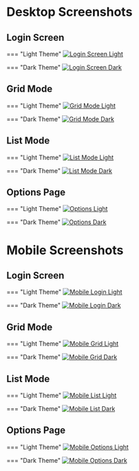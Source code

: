 # Desktop Screenshots

## Login Screen

=== "Light Theme"
    [![Login Screen Light](./assets/screenshots/01-login.png)](./assets/screenshots/01-login.png)

=== "Dark Theme"
    [![Login Screen Dark](./assets/screenshots/05-dark-login.png)](./assets/screenshots/05-dark-login.png)

## Grid Mode

=== "Light Theme"
    [![Grid Mode Light](./assets/screenshots/02-home.png)](./assets/screenshots/02-home.png)

=== "Dark Theme"
    [![Grid Mode Dark](./assets/screenshots/06-dark-home.png)](./assets/screenshots/06-dark-home.png)

## List Mode

=== "Light Theme"
    [![List Mode Light](./assets/screenshots/03-home-list.png)](./assets/screenshots/03-home-list.png)

=== "Dark Theme"
    [![List Mode Dark](./assets/screenshots/07-dark-home-list.png)](./assets/screenshots/07-dark-home-list.png)

## Options Page

=== "Light Theme"
    [![Options Light](./assets/screenshots/04-options.png)](./assets/screenshots/04-options.png)

=== "Dark Theme"
    [![Options Dark](./assets/screenshots/08-dark-options.png)](./assets/screenshots/08-dark-options.png)

# Mobile Screenshots

## Login Screen

=== "Light Theme"
    [![Mobile Login Light](./assets/screenshots/09-mobile-login.png)](./assets/screenshots/09-mobile-login.png)

=== "Dark Theme"
    [![Mobile Login Dark](./assets/screenshots/13-mobile-dark-login.png)](./assets/screenshots/13-mobile-dark-login.png)

## Grid Mode

=== "Light Theme"
    [![Mobile Grid Light](./assets/screenshots/10-mobile-home.png)](./assets/screenshots/10-mobile-home.png)

=== "Dark Theme"
    [![Mobile Grid Dark](./assets/screenshots/14-mobile-dark-home.png)](./assets/screenshots/14-mobile-dark-home.png)

## List Mode

=== "Light Theme"
    [![Mobile List Light](./assets/screenshots/11-mobile-home-list.png)](./assets/screenshots/11-mobile-home-list.png)

=== "Dark Theme"
    [![Mobile List Dark](./assets/screenshots/15-mobile-dark-home-list.png)](./assets/screenshots/15-mobile-dark-home-list.png)

## Options Page

=== "Light Theme"
    [![Mobile Options Light](./assets/screenshots/12-mobile-options.png)](./assets/screenshots/12-mobile-options.png)

=== "Dark Theme"
    [![Mobile Options Dark](./assets/screenshots/16-mobile-dark-options.png)](./assets/screenshots/16-mobile-dark-options.png)
